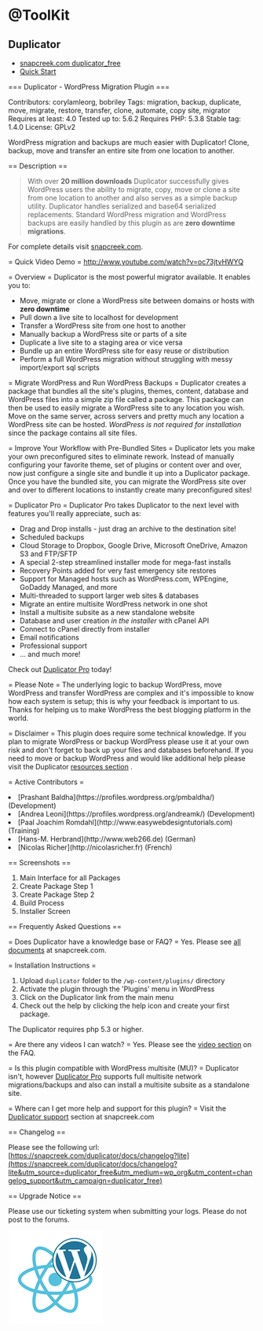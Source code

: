 # @ToolKit

## Duplicator

- [snapcreek.com duplicator_free](https://snapcreek.com/duplicator/?utm_source=duplicator_free&utm_medium=wp_org&utm_content=desc_details&utm_campaign=duplicator_free)
- [Quick Start](https://snapcreek.com/duplicator/docs/quick-start/)

=== Duplicator - WordPress Migration Plugin ===

Contributors: corylamleorg, bobriley
Tags: migration, backup, duplicate, move, migrate, restore, transfer, clone, automate, copy site, migrator
Requires at least: 4.0
Tested up to: 5.6.2
Requires PHP: 5.3.8
Stable tag: 1.4.0
License: GPLv2

WordPress migration and backups are much easier with Duplicator! Clone, backup, move and transfer an entire site from one location to another. 

== Description ==

> With over **20 million downloads** Duplicator successfully gives WordPress users the ability to migrate, copy, move or clone a site from one location to another and also serves as a simple backup utility. Duplicator handles serialized and base64 serialized replacements.  Standard WordPress migration and WordPress backups are easily handled by this plugin as are **zero downtime migrations**.

For complete details visit [snapcreek.com](https://snapcreek.com/duplicator/?utm_source=duplicator_free&utm_medium=wp_org&utm_content=desc_details&utm_campaign=duplicator_free).  

= Quick Video Demo =
http://www.youtube.com/watch?v=oc73jtvHWYQ

= Overview =
Duplicator is the most powerful migrator available. It enables you to:

* Move, migrate or clone a WordPress site between domains or hosts with **zero downtime**
* Pull down a live site to localhost for development
* Transfer a WordPress site from one host to another
* Manually backup a WordPress site or parts of a site
* Duplicate a live site to a staging area or vice versa
* Bundle up an entire WordPress site for easy reuse or distribution
* Perform a full WordPress migration without struggling with messy import/export sql scripts

= Migrate WordPress and Run WordPress Backups =
Duplicator creates a package that bundles all the site's plugins, themes, content, database and WordPress files into a simple zip file called a package. This package can then be used to easily migrate a WordPress site to any location you wish.  Move on the same server, across servers and pretty much any location a WordPress site can be hosted.  *WordPress is not required for installation* since the package contains all site files.

= Improve Your Workflow with Pre-Bundled Sites =
Duplicator lets you make your own preconfigured sites to eliminate rework.  Instead of manually configuring your favorite theme, set of plugins or content over and over, now just configure a single site and bundle it up into a Duplicator package. Once you have the bundled site, you can migrate the WordPress site over and over to different locations to instantly create many preconfigured sites! 

= Duplicator Pro =
Duplicator Pro takes Duplicator to the next level with features you'll really appreciate, such as:

* Drag and Drop installs - just drag an archive to the destination site!
* Scheduled backups
* Cloud Storage to Dropbox, Google Drive, Microsoft OneDrive, Amazon S3 and FTP/SFTP
* A special 2-step streamlined installer mode for mega-fast installs
* Recovery Points added for very fast emergency site restores
* Support for Managed hosts such as WordPress.com, WPEngine, GoDaddy Managed, and more
* Multi-threaded to support larger web sites &amp; databases
* Migrate an entire multisite WordPress network in one shot
* Install a multisite subsite as a new standalone website
* Database and user creation *in the installer* with cPanel API
* Connect to cPanel directly from installer
* Email notifications
* Professional support
* ... and much more!

Check out [Duplicator Pro](https://snapcreek.com/duplicator/?utm_source=duplicator_free&utm_medium=wp_org&utm_content=wpo_premium&utm_campaign=duplicator_pro) today!

= Please Note =
The underlying logic to backup WordPress, move WordPress and transfer WordPress are complex and it's impossible to know how each system is setup; this is why your feedback is important to us.  Thanks for helping us to make WordPress the best blogging platform in the world.

= Disclaimer =
This plugin does require some technical knowledge.  If you plan to migrate WordPress or backup WordPress please use it at your own risk and don't forget to back up your files and databases beforehand. If you need to move or backup WordPress and would like additional help please visit the Duplicator [resources section](https://snapcreek.com/duplicator/docs/faqs-tech?utm_source=duplicator_free&utm_medium=wp_org&utm_content=free_disclaimer&utm_campaign=duplicator_free#faq-resource-030-q) .

= Active Contributors =
<li>[Prashant Baldha](https://profiles.wordpress.org/pmbaldha/) (Development)</li>
<li>[Andrea Leoni](https://profiles.wordpress.org/andreamk/) (Development)</li>
<li>[Paal Joachim Romdahl](http://www.easywebdesigntutorials.com) (Training)</li>
<li>[Hans-M. Herbrand](http://www.web266.de) (German) </li>
<li>[Nicolas Richer](http://nicolasricher.fr) (French)</li>

== Screenshots ==
 
1. Main Interface for all Packages
2. Create Package Step 1
3. Create Package Step 2
4. Build Process
5. Installer Screen

== Frequently Asked Questions ==

= Does Duplicator have a knowledge base or FAQ? =
Yes. Please see [all documents](https://snapcreek.com/duplicator/docs/?utm_source=duplicator_free&utm_medium=wp_org&utm_content=faq_docs&utm_campaign=duplicator_free) at snapcreek.com.

= Installation Instructions =
1. Upload `duplicator` folder to the `/wp-content/plugins/` directory
2. Activate the plugin through the 'Plugins' menu in WordPress
3. Click on the Duplicator link from the main menu
4. Check out the help by clicking the help icon and create your first package.

The Duplicator requires php 5.3 or higher.


= Are there any videos I can watch? =
Yes.  Please see the [video section](https://snapcreek.com/duplicator/docs/faqs-tech?utm_source=duplicator_free&utm_medium=wp_org&utm_content=faq_videos&utm_campaign=duplicator_free#faq-resource-070-q) on the FAQ.

= Is this plugin compatible with WordPress multisite (MU)? =
Duplicator isn't, however [Duplicator Pro](https://snapcreek.com/duplicator/?utm_source=duplicator_free&utm_medium=wp_org&utm_content=faq_dpro_multisiteinfo&utm_campaign=duplicator_pro) supports full multisite network migrations/backups and also can install a multisite subsite as a standalone site.

= Where can I get more help and support for this plugin? =
Visit the [Duplicator support](https://snapcreek.com/duplicator/docs/faqs-tech?utm_source=duplicator_free&utm_medium=wp_org&utm_content=faq_support&utm_campaign=duplicator_free#faq-resource-030-q) section at snapcreek.com


== Changelog ==

Please see the following url:
[https://snapcreek.com/duplicator/docs/changelog?lite](https://snapcreek.com/duplicator/docs/changelog?lite&utm_source=duplicator_free&utm_medium=wp_org&utm_content=changelog_support&utm_campaign=duplicator_free)



== Upgrade Notice ==

Please use our ticketing system when submitting your logs.  Please do not post to the forums.

![Listingslab @ToolKit](../png/react_wordpress.png)